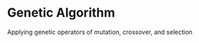 [comment]: # (genetic_algorithm\README.md)
# Genetic Algorithm
Applying genetic operators of mutation, crossover, and selection
